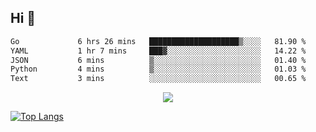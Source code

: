 ## Hi 👋

<!--START_SECTION:waka-->

```txt
Go             6 hrs 26 mins   ████████████████████▒░░░░   81.90 %
YAML           1 hr 7 mins     ███▓░░░░░░░░░░░░░░░░░░░░░   14.22 %
JSON           6 mins          ▒░░░░░░░░░░░░░░░░░░░░░░░░   01.40 %
Python         4 mins          ▒░░░░░░░░░░░░░░░░░░░░░░░░   01.03 %
Text           3 mins          ░░░░░░░░░░░░░░░░░░░░░░░░░   00.65 %
```

<!--END_SECTION:waka-->

<p align="center">
  <a href="https://wakatime.com/@d93f0e24-e3ad-4f8d-9b8b-385bab9124f6">
    <img src="https://wakatime.com/badge/user/d93f0e24-e3ad-4f8d-9b8b-385bab9124f6.svg" />
  </a>
</p>

[![Top Langs](https://github-readme-stats.vercel.app/api/top-langs/?username=sqlmerr&layout=donut-vertical&theme=ocean_dark)](https://github.com/anuraghazra/github-readme-stats)
